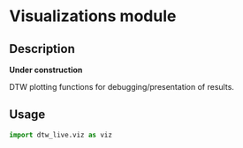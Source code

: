 # Visualizations module

## Description

**Under construction**

DTW plotting functions for debugging/presentation of results.

## Usage

```python
import dtw_live.viz as viz

```
